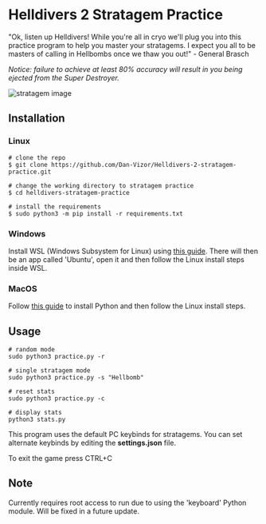 # Helldivers 2 Stratagem Practice
"Ok, listen up Helldivers! While you're all in cryo we'll plug you into this practice program to help you master your stratagems. I expect you all to be masters of calling in Hellbombs once we thaw you out!" - General Brasch

*Notice: failure to achieve at least 80% accuracy will result in you being ejected from the Super Destroyer.*

![stratagem image](https://github.com/Dan-Vizor/helldivers-stratagem-practice/blob/master/Stratagems.png)

## Installation
### Linux
```console
# clone the repo
$ git clone https://github.com/Dan-Vizor/Helldivers-2-stratagem-practice.git

# change the working directory to stratagem practice
$ cd helldivers-stratagem-practice

# install the requirements
$ sudo python3 -m pip install -r requirements.txt
```

### Windows
Install WSL (Windows Subsystem for Linux) using [this guide](https://learn.microsoft.com/en-us/windows/wsl/install). There will then be an app called 'Ubuntu', open it and then follow the Linux install steps inside WSL.

### MacOS
Follow [this guide](https://macpaw.com/how-to/install-python-mac) to install Python and then follow the Linux install steps.

## Usage
```console
# random mode
sudo python3 practice.py -r

# single stratagem mode
sudo python3 practice.py -s "Hellbomb"

# reset stats
sudo python3 practice.py -c

# display stats
python3 stats.py
```
This program uses the default PC keybinds for stratagems. You can set alternate keybinds by editing the **settings.json** file.

To exit the game press CTRL+C

## Note
Currently requires root access to run due to using the 'keyboard' Python module. Will be fixed in a future update.
